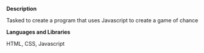 **Description**

Tasked to create a program that uses Javascript to create a game of chance

**Languages and Libraries**

HTML, CSS, Javascript
